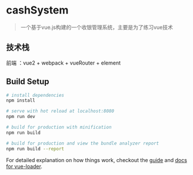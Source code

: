 # cashSystem

> 一个基于vue.js构建的一个收银管理系统，主要是为了练习vue技术

## 技术栈

前端 ：vue2 + webpack + vueRouter + element

## Build Setup

```bash
# install dependencies
npm install

# serve with hot reload at localhost:8080
npm run dev

# build for production with minification
npm run build

# build for production and view the bundle analyzer report
npm run build --report
```

For detailed explanation on how things work, checkout the [guide](http://vuejs-templates.github.io/webpack/) and [docs for vue-loader](http://vuejs.github.io/vue-loader).
